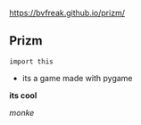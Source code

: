 https://bvfreak.github.io/prizm/

## Prizm
`import this`
- its a game made with pygame

**its cool**

_monke_
